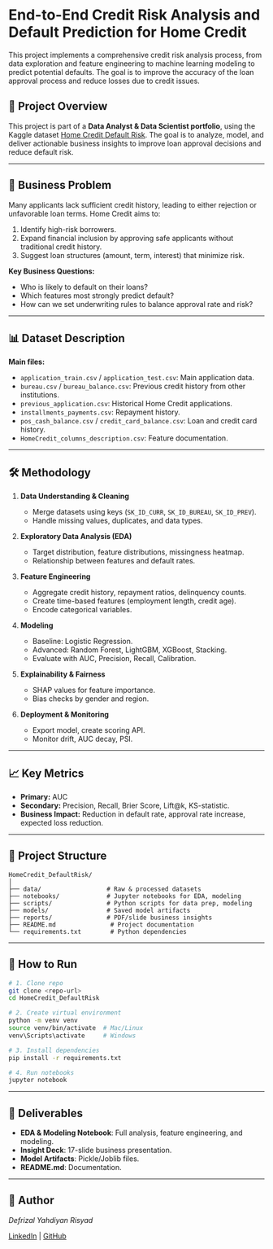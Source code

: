 # **End-to-End Credit Risk Analysis and Default Prediction for Home Credit**

This project implements a comprehensive credit risk analysis process, from data exploration and feature engineering to machine learning modeling to predict potential defaults. The goal is to improve the accuracy of the loan approval process and reduce losses due to credit issues.

## 📌 Project Overview

This project is part of a **Data Analyst & Data Scientist portfolio**, using the Kaggle dataset [Home Credit Default Risk](https://www.kaggle.com/competitions/home-credit-default-risk/overview). The goal is to analyze, model, and deliver actionable business insights to improve loan approval decisions and reduce default risk.

---

## 🎯 Business Problem

Many applicants lack sufficient credit history, leading to either rejection or unfavorable loan terms. Home Credit aims to:

1. Identify high-risk borrowers.
2. Expand financial inclusion by approving safe applicants without traditional credit history.
3. Suggest loan structures (amount, term, interest) that minimize risk.

**Key Business Questions:**

* Who is likely to default on their loans?
* Which features most strongly predict default?
* How can we set underwriting rules to balance approval rate and risk?

---

## 📊 Dataset Description

**Main files:**

* `application_train.csv` / `application_test.csv`: Main application data.
* `bureau.csv` / `bureau_balance.csv`: Previous credit history from other institutions.
* `previous_application.csv`: Historical Home Credit applications.
* `installments_payments.csv`: Repayment history.
* `pos_cash_balance.csv` / `credit_card_balance.csv`: Loan and credit card history.
* `HomeCredit_columns_description.csv`: Feature documentation.

---

## 🛠 Methodology

1. **Data Understanding & Cleaning**

   * Merge datasets using keys (`SK_ID_CURR`, `SK_ID_BUREAU`, `SK_ID_PREV`).
   * Handle missing values, duplicates, and data types.

2. **Exploratory Data Analysis (EDA)**

   * Target distribution, feature distributions, missingness heatmap.
   * Relationship between features and default rates.

3. **Feature Engineering**

   * Aggregate credit history, repayment ratios, delinquency counts.
   * Create time-based features (employment length, credit age).
   * Encode categorical variables.

4. **Modeling**

   * Baseline: Logistic Regression.
   * Advanced: Random Forest, LightGBM, XGBoost, Stacking.
   * Evaluate with AUC, Precision, Recall, Calibration.

5. **Explainability & Fairness**

   * SHAP values for feature importance.
   * Bias checks by gender and region.

6. **Deployment & Monitoring**

   * Export model, create scoring API.
   * Monitor drift, AUC decay, PSI.

---

## 📈 Key Metrics

* **Primary:** AUC
* **Secondary:** Precision, Recall, Brier Score, Lift\@k, KS-statistic.
* **Business Impact:** Reduction in default rate, approval rate increase, expected loss reduction.

---

## 📂 Project Structure

```
HomeCredit_DefaultRisk/
│
├── data/                  # Raw & processed datasets
├── notebooks/             # Jupyter notebooks for EDA, modeling
├── scripts/               # Python scripts for data prep, modeling
├── models/                # Saved model artifacts
├── reports/               # PDF/slide business insights
├── README.md               # Project documentation
└── requirements.txt        # Python dependencies
```

---

## 🚀 How to Run

```bash
# 1. Clone repo
git clone <repo-url>
cd HomeCredit_DefaultRisk

# 2. Create virtual environment
python -m venv venv
source venv/bin/activate  # Mac/Linux
venv\Scripts\activate     # Windows

# 3. Install dependencies
pip install -r requirements.txt

# 4. Run notebooks
jupyter notebook
```

---

## 📎 Deliverables

* **EDA & Modeling Notebook**: Full analysis, feature engineering, and modeling.
* **Insight Deck**: 17-slide business presentation.
* **Model Artifacts**: Pickle/Joblib files.
* **README.md**: Documentation.

---

## 👤 Author

*Defrizal Yahdiyan Risyad*

[LinkedIn](#https://www.linkedin.com/in/defrizalyr?lipi=urn%3Ali%3Apage%3Ad_flagship3_profile_view_base_contact_details%3BqZ%2B7dZzhS%2FCtdV82zspJFQ%3D%3D) | [GitHub](#https://github.com/defrijay)
